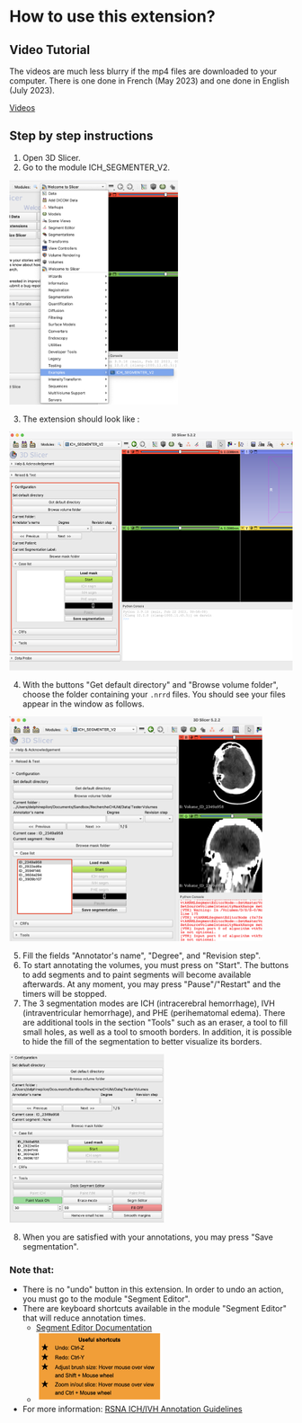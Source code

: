 # How to use this extension?

## Video Tutorial

The videos are much less blurry if the mp4 files are downloaded to your computer. There is one done in French (May 2023) and one done in English (July 2023). 

[Videos](https://drive.google.com/drive/folders/1GQJi9Qqy5FyzHR690quK81nSt4WMXBbd)

## Step by step instructions

1. Open 3D Slicer.
2. Go to the module ICH_SEGMENTER_V2.

<img src="img/module-localization.png" width="300" height="400">

3. The extension should look like : 

<img src="img/module.png" width="550" height="425">

4. With the buttons "Get default directory" and "Browse volume folder", choose the folder containing your `.nrrd` files. You should see your files appear in the window as follows. 

<img src="img/case-list.png" width="450" height="400">

5. Fill the fields "Annotator's name", "Degree", and "Revision step". 
6. To start annotating the volumes, you must press on "Start". The buttons to add segments and to paint segments will become available afterwards. At any moment, you may press "Pause"/"Restart" and the timers will be stopped. 
7. The 3 segmentation modes are ICH (intracerebral hemorrhage), IVH (intraventricular hemorrhage), and PHE (perihematomal edema). There are additional tools in the section "Tools" such as an eraser, a tool to fill small holes, as well as a tool to smooth borders. In addition, it is possible to hide the fill of the segmentation to better visualize its borders. 

<img src="img/tools.png" width="275" height="300">

8. When you are satisfied with your annotations, you may press "Save segmentation". 

### Note that:
* There is no "undo" button in this extension. In order to undo an action, you must go to the module "Segment Editor". 
* There are keyboard shortcuts available in the module "Segment Editor" that will reduce annotation times. 
    * [Segment Editor Documentation](https://slicer.readthedocs.io/en/latest/user_guide/modules/segmenteditor.html)
    * <img src="img/shortcuts.png" width="225" height="125">
* For more information: [RSNA ICH/IVH Annotation Guidelines](https://docs.google.com/presentation/d/1rNnL9DYoIV6n5kgpZJnEqtFvqLkHsEsz31M2za32U_s/edit#slide=id.g221166f35e0_0_34)
